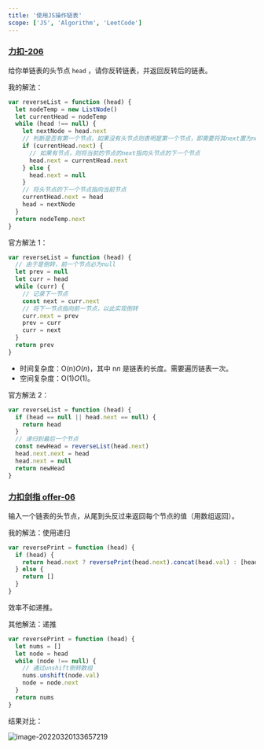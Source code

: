 ```yaml
---
title: '使用JS操作链表'
scope: ['JS', 'Algorithm', 'LeetCode']
---
```


### [力扣-206](https://leetcode-cn.com/problems/reverse-linked-list/)

给你单链表的头节点 `head` ，请你反转链表，并返回反转后的链表。

我的解法：

```js
var reverseList = function (head) {
  let nodeTemp = new ListNode()
  let currentHead = nodeTemp
  while (head !== null) {
    let nextNode = head.next
    // 判断是否有第一个节点，如果没有头节点则表明是第一个节点，即需要将其next置为null
    if (currentHead.next) {
      // 如果有节点，则将当前的节点的next指向头节点的下一个节点
      head.next = currentHead.next
    } else {
      head.next = null
    }
    // 将头节点的下一个节点指向当前节点
    currentHead.next = head
    head = nextNode
  }
  return nodeTemp.next
}
```

官方解法 1：

```js
var reverseList = function (head) {
  // 由于是倒转，前一个节点必为null
  let prev = null
  let curr = head
  while (curr) {
    // 记录下一节点
    const next = curr.next
    // 将下一节点指向前一节点，以此实现倒转
    curr.next = prev
    prev = curr
    curr = next
  }
  return prev
}
```

- 时间复杂度：O(n)_O_(_n_)，其中 n*n* 是链表的长度。需要遍历链表一次。
- 空间复杂度：O(1)_O_(1)。

官方解法 2：

```js
var reverseList = function (head) {
  if (head == null || head.next == null) {
    return head
  }
  // 递归到最后一个节点
  const newHead = reverseList(head.next)
  head.next.next = head
  head.next = null
  return newHead
}
```

### [力扣剑指 offer-06](https://leetcode-cn.com/problems/cong-wei-dao-tou-da-yin-lian-biao-lcof/)

输入一个链表的头节点，从尾到头反过来返回每个节点的值（用数组返回）。

我的解法：使用递归

```js
var reversePrint = function (head) {
  if (head) {
    return head.next ? reversePrint(head.next).concat(head.val) : [head.val]
  } else {
    return []
  }
}
```

效率不如递推。

其他解法：递推

```javascript
var reversePrint = function (head) {
  let nums = []
  let node = head
  while (node !== null) {
    // 通过unshift倒转数组
    nums.unshift(node.val)
    node = node.next
  }
  return nums
}
```

结果对比：

![image-20220320133657219](https://cdn.jsdelivr.net/gh/zrains/images/2022/03/image-20220320133657219-987a10ab5393bf4af9fa484bd2f99157.png)
